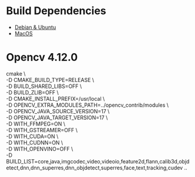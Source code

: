 # Build Dependencies 
- [Debian & Ubuntu](./dep-debian.md)
- [MacOS](./dep-macos.md)

# Opencv 4.12.0
cmake \\\
-D CMAKE_BUILD_TYPE=RELEASE \\\
-D BUILD_SHARED_LIBS=OFF \\\
-D BUILD_ZLIB=OFF \\\
-D CMAKE_INSTALL_PREFIX=/usr/local \\\
-D OPENCV_EXTRA_MODULES_PATH=../opencv_contrib/modules \\\
-D OPENCV_JAVA_SOURCE_VERSION=17 \\\
-D OPENCV_JAVA_TARGET_VERSION=17 \\\
-D WITH_FFMPEG=ON \\\
-D WITH_GSTREAMER=OFF \\\
-D WITH_CUDA=ON \\\
-D WITH_CUDNN=ON \\\
-D WITH_OPENVINO=OFF \\\
-D BUILD_LIST=core,java,imgcodec,video,videoio,feature2d,flann,calib3d,objdetect,dnn,dnn_superres,dnn_objdetect,superres,face,text,tracking,cudev .. 
